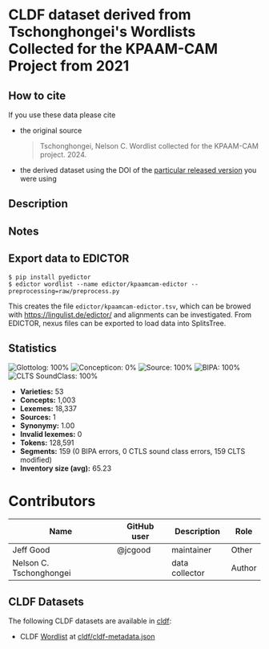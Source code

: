 # CLDF dataset derived from Tschonghongei's Wordlists Collected for the KPAAM-CAM Project from 2021

## How to cite

If you use these data please cite
- the original source
  > Tschonghongei, Nelson C. Wordlist collected for the KPAAM-CAM project. 2024.
- the derived dataset using the DOI of the [particular released version](../../releases/) you were using

## Description


## Notes

## Export data to EDICTOR

```
$ pip install pyedictor
$ edictor wordlist --name edictor/kpaamcam-edictor --preprocessing=raw/preprocess.py
```

This creates the file `edictor/kpaamcam-edictor.tsv`, which can be browed with https://lingulist.de/edictor/ and alignments can be investigated. From EDICTOR, nexus files can be exported to load data into SplitsTree.



## Statistics


![Glottolog: 100%](https://img.shields.io/badge/Glottolog-100%25-brightgreen.svg "Glottolog: 100%")
![Concepticon: 0%](https://img.shields.io/badge/Concepticon-0%25-red.svg "Concepticon: 0%")
![Source: 100%](https://img.shields.io/badge/Source-100%25-brightgreen.svg "Source: 100%")
![BIPA: 100%](https://img.shields.io/badge/BIPA-100%25-brightgreen.svg "BIPA: 100%")
![CLTS SoundClass: 100%](https://img.shields.io/badge/CLTS%20SoundClass-100%25-brightgreen.svg "CLTS SoundClass: 100%")

- **Varieties:** 53
- **Concepts:** 1,003
- **Lexemes:** 18,337
- **Sources:** 1
- **Synonymy:** 1.00
- **Invalid lexemes:** 0
- **Tokens:** 128,591
- **Segments:** 159 (0 BIPA errors, 0 CTLS sound class errors, 159 CLTS modified)
- **Inventory size (avg):** 65.23

# Contributors

Name | GitHub user | Description | Role
--- | --- | --- | ---
Jeff Good | @jcgood | maintainer | Other
Nelson C. Tschonghongei | | data collector | Author



## CLDF Datasets

The following CLDF datasets are available in [cldf](cldf):

- CLDF [Wordlist](https://github.com/cldf/cldf/tree/master/modules/Wordlist) at [cldf/cldf-metadata.json](cldf/cldf-metadata.json)
